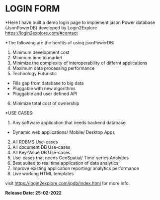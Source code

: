 # LOGIN FORM 
*Here I have built a demo login page to implement jason Power database (JsonPowerDB) developed by Login2Explore https://login2explore.com/#contact 

*The following are the benfits of using jsonPowerDB:

1) Minimum development cost
2) Minimum time to market
3) Minimize the complexity of interoperability of differnt applications
4) Maximum data processing performance
5) Technology Futuristic

* Fills gap from database to big data
* Pluggable with new algorithms
* Pluggable and user defined API

6) Minimize total cost of ownership

*USE CASES:

1) Any software application that needs backend database
* Dynamic web applications/ Mobile/ Desktop Apps

2) All RDBMS Use-cases
3) All document DB Use-cases
4) All Key-Value DB Use-cases
5) Use-cases that needs GeoSpatial/ Time-series Analytics
6) Best suited to real time application of data analytics
7) Improve existing application reporting/ analytics performance
8) Live working HTML templates 

visit https://login2explore.com/jpdb/index.html for more info.

**Release Date: 25-02-2022**

